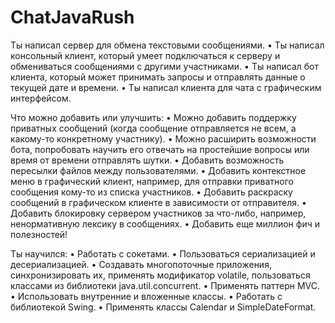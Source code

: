 # ChatJavaRush
Ты написал сервер для обмена текстовыми сообщениями.
• Ты написал консольный клиент, который умеет подключаться к серверу и обмениваться сообщениями с другими участниками.
• Ты написал бот клиента, который может принимать запросы и отправлять данные о текущей дате и времени.
• Ты написал клиента для чата с графическим интерфейсом.

Что можно добавить или улучшить:
• Можно добавить поддержку приватных сообщений (когда сообщение отправляется не всем, а какому-то конкретному участнику).
• Можно расширить возможности бота, попробовать научить его отвечать на простейшие вопросы или время от времени отправлять шутки.
• Добавить возможность пересылки файлов между пользователями.
• Добавить контекстное меню в графический клиент, например, для отправки приватного сообщения кому-то из списка участников.
• Добавить раскраску сообщений в графическом клиенте в зависимости от отправителя.
• Добавить блокировку сервером участников за что-либо, например, ненормативную лексику в сообщениях.
• Добавить еще миллион фич и полезностей!

Ты научился:
• Работать с сокетами.
• Пользоваться сериализацией и десериализацией.
• Создавать многопоточные приложения, синхронизировать их, применять модификатор volatile, пользоваться классами из библиотеки java.util.concurrent.
• Применять паттерн MVC.
• Использовать внутренние и вложенные классы.
• Работать с библиотекой Swing.
• Применять классы Calendar и SimpleDateFormat.
